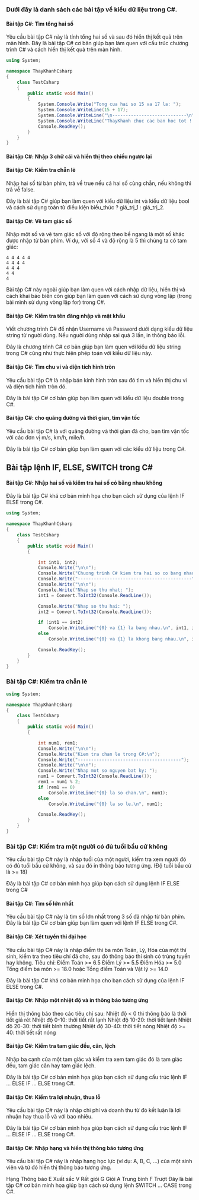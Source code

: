 ### Dưới đây là danh sách các bài tập về kiểu dữ liệu trong C#.

#### Bài tập C#: Tìm tổng hai số
Yêu cầu bài tập C# này là tính tổng hai số và sau đó hiển thị kết quả trên màn hình. Đây là bài tập C# cơ bản giúp bạn làm quen với cấu trúc chương trình C# và cách hiển thị kết quả trên màn hình.

```c#
using System;

namespace ThayKhanhCsharp
{
    class TestCsharp
    {
        public static void Main()
        {
            System.Console.Write("Tong cua hai so 15 va 17 la: ");
            System.Console.WriteLine(15 + 17);  
            System.Console.WriteLine("\n----------------------------\n");
            System.Console.WriteLine("ThayKhanh chuc cac ban hoc tot !!!");
            Console.ReadKey();
        } 
    }
}
```

#### Bài tập C#: Nhập 3 chữ cái và hiển thị theo chiều ngược lại

#### Bài tập C#: Kiểm tra chẵn lẻ
Nhập hai số từ bàn phím, trả về true nếu cả hai số cùng chẵn, nếu không thì trả về false.

Đây là bài tập C# giúp bạn làm quen với kiểu dữ liệu int và kiểu dữ liệu bool và cách sử dụng toán tử điều kiện biểu_thức ? giá_trị_1 : giá_trị_2.

#### Bài tập C#: Vẽ tam giác số
Nhập một số và vẽ tam giác số với độ rộng theo bề ngang là một số khác được nhập từ bàn phím. Ví dụ, với số 4 và độ rộng là 5 thì chúng ta có tam giác:
````
4 4 4 4 4
4 4 4 4
4 4 4
4 4
4
````
Bài tập C# này ngoài giúp bạn làm quen với cách nhập dữ liệu, hiển thị và cách khai báo biến còn giúp bạn làm quen với cách sử dụng vòng lặp (trong bài mình sử dụng vòng lặp for) trong C#.

#### Bài tập C#: Kiểm tra tên đăng nhập và mật khẩu
Viết chương trình C# để nhận Username và Password dưới dạng kiểu dữ liệu string từ người dùng. Nếu người dùng nhập sai quá 3 lần, in thông báo lỗi.

Đây là chương trình C# cơ bản giúp bạn làm quen với kiểu dữ liệu string trong C# cũng như thực hiện phép toán với kiểu dữ liệu này.

#### Bài tập C#: Tìm chu vi và diện tích hình tròn
Yêu cầu bài tập C# là nhập bán kính hình tròn sau đó tìm và hiển thị chu vi và diện tích hình tròn đó.

Đây là bài tập C# cơ bản giúp bạn làm quen với kiểu dữ liệu double trong C#.

#### Bài tập C#: cho quãng đường và thời gian, tìm vận tốc
Yêu cầu bài tập C# là với quãng đường và thời gian đã cho, bạn tìm vận tốc với các đơn vị m/s, km/h, mile/h.

Đây là bài tập C# cơ bản giúp bạn làm quen với các kiểu dữ liệu trong C#.

## Bài tập lệnh IF, ELSE, SWITCH trong C#
#### Bài tập C#: Nhập hai số và kiểm tra hai số có bằng nhau không
Đây là bài tập C# khá cơ bản minh họa cho bạn cách sử dụng của lệnh IF ELSE trong C#.
```c#
using System;

namespace ThayKhanhCsharp
{
    class TestCsharp
    {
        public static void Main()
        {

            int int1, int2;
            Console.Write("\n\n");
            Console.Write("Chuong trinh C# kiem tra hai so co bang nhau khong:\n");
            Console.Write("-------------------------------------------");
            Console.Write("\n\n");
            Console.Write("Nhap so thu nhat: ");
            int1 = Convert.ToInt32(Console.ReadLine());

            Console.Write("Nhap so thu hai: ");
            int2 = Convert.ToInt32(Console.ReadLine());

            if (int1 == int2)
                Console.WriteLine("{0} va {1} la bang nhau.\n", int1, int2);
            else
                Console.WriteLine("{0} va {1} la khong bang nhau.\n", int1, int2);

            Console.ReadKey();
        } 
    }
}
```

### Bài tập C#: Kiểm tra chẵn lẻ

```c#
using System;

namespace ThayKhanhCsharp
{
    class TestCsharp
    {
        public static void Main()
        {

            int num1, rem1;
            Console.Write("\n\n");
            Console.Write("Kiem tra chan le trong C#:\n");
            Console.Write("---------------------------------------");
            Console.Write("\n\n");
            Console.Write("Nhap mot so nguyen bat ky: ");
            num1 = Convert.ToInt32(Console.ReadLine());
            rem1 = num1 % 2;
            if (rem1 == 0)
                Console.WriteLine("{0} la so chan.\n", num1);
            else
                Console.WriteLine("{0} la so le.\n", num1);

            Console.ReadKey();
        } 
    }
}
```

### Bài tập C#: Kiểm tra một người có đủ tuổi bầu cử không
Yêu cầu bài tập C# này là nhập tuổi của một người, kiểm tra xem người đó có đủ tuổi bầu cử không, và sau đó in thông báo tương ứng. (Độ tuổi bầu cử là >= 18)

Đây là bài tập C# cơ bản minh họa giúp bạn cách sử dụng lệnh IF ELSE trong C#

#### Bài tập C#: Tìm số lớn nhất
Yêu cầu bài tập C# này là tìm số lớn nhất trong 3 số đã nhập từ bàn phím. Đây là bài tập C# cơ bản giúp bạn làm quen với lệnh IF ELSE trong C#.

#### Bài tập C#: Xét tuyển thi đại học
Yêu cầu bài tập C# này là nhập điểm thi ba môn Toán, Lý, Hóa của một thí sinh, kiểm tra theo tiêu chí đã cho, sau đó thông báo thí sinh có trúng tuyển hay không.
Tiêu chí:
Điểm Toán >= 6.5
Điểm Lý >= 5.5
Điểm Hóa >= 5.0
Tổng điểm ba môn >= 18.0
hoặc
Tổng điểm Toán và Vật lý >= 14.0

Đây là bài tập C# khá cơ bản minh họa cho bạn cách sử dụng của lệnh IF ELSE trong C#.


#### Bài tập C#: Nhập một nhiệt độ và in thông báo tương ứng
Hiển thị thông báo theo các tiêu chí sau:
Nhiệt độ < 0 thì thông báo là thời tiết giá rét
Nhiệt độ 0-10: thời tiết rất lạnh
Nhiệt độ 10-20: thời tiết lạnh
Nhiệt độ 20-30: thời tiết bình thường
Nhiệt độ 30-40: thời tiết nóng
Nhiệt độ >= 40: thời tiết rất nóng


#### Bài tập C#: Kiểm tra tam giác đều, cân, lệch
Nhập ba cạnh của một tam giác và kiểm tra xem tam giác đó là tam giác đều, tam giác cân hay tam giác lệch.

Đây là bài tập C# cơ bản minh họa giúp bạn cách sử dụng cấu trúc lệnh IF ... ELSE IF ... ELSE trong C#.

#### Bài tập C#: Kiểm tra lợi nhuận, thua lỗ
Yêu cầu bài tập C# này là nhập chi phí và doanh thu từ đó kết luận là lợi nhuận hay thua lỗ và với bao nhiêu.

Đây là bài tập C# cơ bản minh họa giúp bạn cách sử dụng cấu trúc lệnh IF ... ELSE IF ... ELSE trong C#.


#### Bài tập C#: Nhập hạng và hiển thị thông báo tương ứng
Yêu cầu bài tập C# này là nhập hạng học lực (ví dụ: A, B, C, ...) của một sinh viên và từ đó hiển thị thông báo tương ứng.

Hạng                  Thông báo
E                      Xuất sắc
V                      Rất giỏi
G                      Giỏi
A                      Trung bình
F                      Trượt
Đây là bài tập C# cơ bản minh họa giúp bạn cách sử dụng lệnh SWITCH ... CASE trong C#.